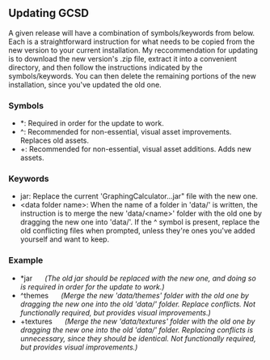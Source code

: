 ## Updating GCSD

A given release will have a combination of symbols/keywords from below.
Each is a straightforward instruction for what needs to be copied from the new version to your current installation.
My reccommendation for updating is to download the new version's .zip file, extract it into a convenient directory, and then follow the instructions indicated by the symbols/keywords.
You can then delete the remaining portions of the new installation, since you've updated the old one.

### Symbols
- \*: Required in order for the update to work.
- ^: Recommended for non-essential, visual asset improvements. Replaces old assets.
- +: Recommended for non-essential, visual asset additions. Adds new assets.

### Keywords
- jar: Replace the current 'GraphingCalculator...jar" file with the new one.
- \<data folder name\>: When the name of a folder in 'data/' is written, the instruction is to merge the new 'data/\<name\>' folder with the old one by dragging the new one into 'data/'. If the ^ symbol is present, replace the old conflicting files when prompted, unless they're ones you've added yourself and want to keep.

### Example
- \*jar ⠀*⠀(The old jar should be replaced with the new one, and doing so is required in order for the update to work.)*
- ^themes ⠀*⠀(Merge the new 'data/themes' folder with the old one by dragging the new one into the old 'data/' folder. Replace conflicts. Not functionally required, but provides visual improvements.)*
- +textures ⠀*⠀(Merge the new 'data/textures' folder with the old one by dragging the new one into the old 'data/' folder. Replacing conflicts is unnecessary, since they should be identical. Not functionally required, but provides visual improvements.)*
